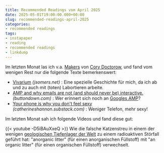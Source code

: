 ```yaml
---
title: Recommended Readings vom April 2025
date: 2025-05-01T19:00:00.000+00:00
slug: recommended-readings-april-2025
categories:
- recommended readings
tags:
- instapaper
- reading
- recommended readings
- linkdump
---
```


Im letzten Monat las ich v.a. [Makers](https://craphound.com/category/makers/) von [Cory Doctorow](https://craphound.com/bio/), und fand vom wenigen Rest nur die folgende Texte bemerkenswert:

- [Vivarium](https://jsomers.net/vivarium) *(jsomers.net)* : Eine spezielle Geschichte für mich, da ich ab und zu auch mit (toten) Labortieren arbeite.
- [AMP and why emails are not (and should never be) interactive.](https://buttondown.com/blog/whatever-happened-to-amp-email) *(buttondown.com)* : Wer erinnert sich noch an [Googles AMP](https://developers.google.com/amp)?
- [Your phone is why you don't feel sexy](https://catherineshannon.substack.com/p/your-phone-is-why-you-dont-feel-sexy) *(catherineshannon.substack.com)* : Weniger Telefon, mehr sexy!

Im letzten Monat sah ich folgende Videos und fand diese gut:

{{< youtube -D5iBAuXxeQ >}}
Wie die falsche Katzenstreu in einem der wenigen [geologischen Tiefenlager der Welt](https://de.wikipedia.org/wiki/Waste_Isolation_Pilot_Plant) zu einem radioaktiven Störfall geführt hat: "anorganic litter" (für einen anorganischen Füllstoff) mit "an organic litter" (für einen organischen Füllstoff) verwechselt.